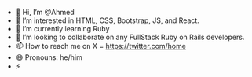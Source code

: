 - 👋 Hi, I’m @Ahmed
- 👀 I’m interested in HTML, CSS, Bootstrap, JS, and React.
- 🌱 I’m currently learning Ruby
- 💞️ I’m looking to collaborate on any FullStack Ruby on Rails developers.
- 📫 How to reach me on X = https://twitter.com/home
- 😄 Pronouns: he/him
- ⚡  

<!---
Ahmed2614/Ahmed2614 is a ✨ special ✨ repository because its `README.md` (this file) appears on your GitHub profile.
You can click the Preview link to take a look at your changes.
--->
